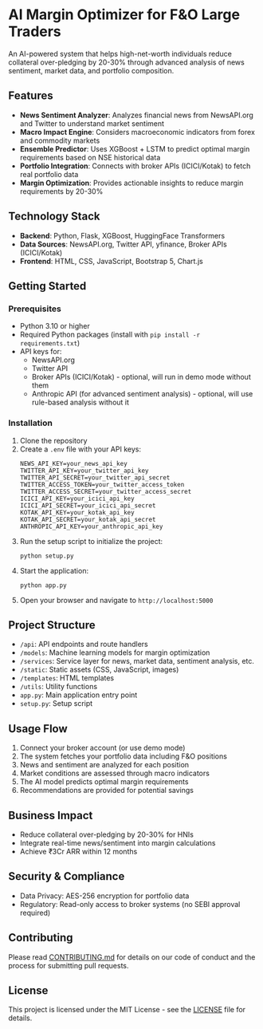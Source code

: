 # AI Margin Optimizer for F&O Large Traders

An AI-powered system that helps high-net-worth individuals reduce collateral over-pledging by 20-30% through advanced analysis of news sentiment, market data, and portfolio composition.

## Features

- **News Sentiment Analyzer**: Analyzes financial news from NewsAPI.org and Twitter to understand market sentiment
- **Macro Impact Engine**: Considers macroeconomic indicators from forex and commodity markets
- **Ensemble Predictor**: Uses XGBoost + LSTM to predict optimal margin requirements based on NSE historical data
- **Portfolio Integration**: Connects with broker APIs (ICICI/Kotak) to fetch real portfolio data
- **Margin Optimization**: Provides actionable insights to reduce margin requirements by 20-30%

## Technology Stack

- **Backend**: Python, Flask, XGBoost, HuggingFace Transformers
- **Data Sources**: NewsAPI.org, Twitter API, yfinance, Broker APIs (ICICI/Kotak)
- **Frontend**: HTML, CSS, JavaScript, Bootstrap 5, Chart.js

## Getting Started

### Prerequisites

- Python 3.10 or higher
- Required Python packages (install with `pip install -r requirements.txt`)
- API keys for:
  - NewsAPI.org
  - Twitter API
  - Broker APIs (ICICI/Kotak) - optional, will run in demo mode without them
  - Anthropic API (for advanced sentiment analysis) - optional, will use rule-based analysis without it

### Installation

1. Clone the repository
2. Create a `.env` file with your API keys:
   ```
   NEWS_API_KEY=your_news_api_key
   TWITTER_API_KEY=your_twitter_api_key
   TWITTER_API_SECRET=your_twitter_api_secret
   TWITTER_ACCESS_TOKEN=your_twitter_access_token
   TWITTER_ACCESS_SECRET=your_twitter_access_secret
   ICICI_API_KEY=your_icici_api_key
   ICICI_API_SECRET=your_icici_api_secret
   KOTAK_API_KEY=your_kotak_api_key
   KOTAK_API_SECRET=your_kotak_api_secret
   ANTHROPIC_API_KEY=your_anthropic_api_key
   ```
3. Run the setup script to initialize the project:
   ```
   python setup.py
   ```
4. Start the application:
   ```
   python app.py
   ```
5. Open your browser and navigate to `http://localhost:5000`

## Project Structure

- `/api`: API endpoints and route handlers
- `/models`: Machine learning models for margin optimization
- `/services`: Service layer for news, market data, sentiment analysis, etc.
- `/static`: Static assets (CSS, JavaScript, images)
- `/templates`: HTML templates
- `/utils`: Utility functions
- `app.py`: Main application entry point
- `setup.py`: Setup script

## Usage Flow

1. Connect your broker account (or use demo mode)
2. The system fetches your portfolio data including F&O positions
3. News and sentiment are analyzed for each position
4. Market conditions are assessed through macro indicators
5. The AI model predicts optimal margin requirements
6. Recommendations are provided for potential savings

## Business Impact

- Reduce collateral over-pledging by 20-30% for HNIs
- Integrate real-time news/sentiment into margin calculations
- Achieve ₹3Cr ARR within 12 months

## Security & Compliance

- Data Privacy: AES-256 encryption for portfolio data
- Regulatory: Read-only access to broker systems (no SEBI approval required)

## Contributing

Please read [CONTRIBUTING.md](CONTRIBUTING.md) for details on our code of conduct and the process for submitting pull requests.

## License

This project is licensed under the MIT License - see the [LICENSE](LICENSE) file for details.
